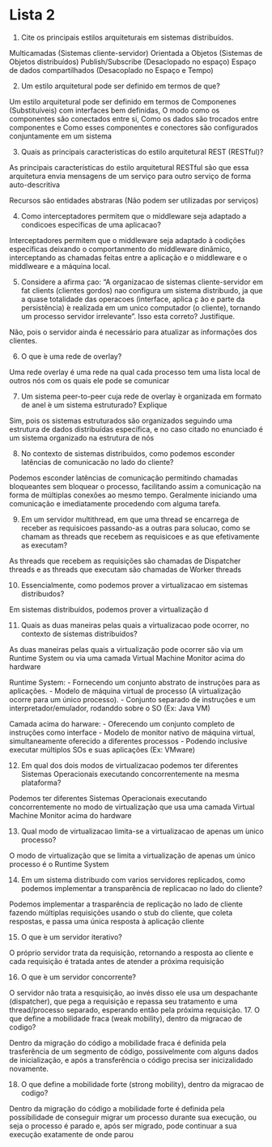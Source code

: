 # Lista 2

1. Cite os principais estilos arquiteturais em sistemas distribuídos.

Multicamadas (Sistemas cliente-servidor)
Orientada a Objetos (Sistemas de Objetos distribuídos)
Publish/Subscribe (Desaclopado no espaço)
Espaço de dados compartilhados (Desacoplado no Espaço e Tempo)

2. Um estilo arquitetural pode ser definido em termos de que?

Um estilo arquitetural pode ser definido em termos de Componenes (Substituíveis) com interfaces bem definidas, O modo como os componentes são conectados entre si, Como os dados são trocados entre componentes e Como esses componentes e conectores são configurados conjuntamente em um sistema

3. Quais as principais caracteristicas do estilo arquitetural REST (RESTful)?

As principais características do estilo arquitetural RESTful são que essa arquitetura envia mensagens de um serviço para outro serviço de forma auto-descritiva

Recursos são entidades abstraras (Não podem ser utilizadas por serviços)

4. Como interceptadores permitem que o middleware seja adaptado a condicoes especificas de uma aplicacao?

Interceptadores permitem que o middleware seja adaptado à codições específicas deixando o comportanmento do middleware dinâmico, interceptando as chamadas feitas entre a aplicação e o middleware e o middlweare e a máquina local.

5. Considere a afirma ̧cao: “A organizacao de sistemas cliente-servidor em fat clients (clientes gordos) nao configura um sistema distribuıdo, ja que a quase totalidade das operacoes (interface, aplica ̧c ̃ao e parte da persistência)  ́e realizada em um unico computador (o cliente), tornando um processo servidor irrelevante”. Isso esta correto? Justifique.

Não, pois o servidor ainda é necessário para atualizar as informações dos clientes.

6. O que  ́e uma rede de overlay?

Uma rede overlay é uma rede na qual cada processo tem uma lista local de outros nós com os quais ele pode se comunicar

7. Um sistema peer-to-peer cuja rede de overlay  ́e organizada em formato de anel  ́e um sistema estruturado? Explique

Sim, pois os sistemas estruturados são organizados seguindo uma estrutura de dados distribuídas específica, e no caso citado no enunciado é um sistema organizado na estrutura de nós

8. No contexto de sistemas distribuidos, como podemos esconder latências de comunicacão no lado do cliente?

Podemos esconder latências de comunicação permitindo chamadas bloqueantes sem bloquear o processo, facilitando assim a comunicação na forma de múltiplas conexões ao mesmo tempo. Geralmente iniciando uma comunicação e imediatamente procedendo com alguma tarefa.

9. Em um servidor multithread, em que uma thread se encarrega de receber as requisicoes passando-as a outras para solucao, como se chamam as threads que recebem as requisicoes e as que efetivamente as executam?

As threads que recebem as requisições são chamadas de Dispatcher threads e as threads que executam são chamadas de Worker threads

10. Essencialmente, como podemos prover a virtualizacao em sistemas distribuıdos?

Em sistemas distribuídos, podemos prover a virtualização d

11. Quais as duas maneiras pelas quais a virtualizacao pode ocorrer, no contexto de sistemas distribuidos?

As duas maneiras pelas quais a virtualização pode ocorrer são via um Runtime System ou via uma camada Virtual Machine Monitor acima do hardware

Runtime System:
	- Fornecendo um conjunto abstrato de instruções para as aplicações.
	- Modelo de máquina virtual de processo (A virtualização ocorre para um único processo).
	- Conjunto separado de instruções e um interpretador/emulador, rodanddo sobre o SO (Ex: Java VM)

Camada acima do harware:
	- Oferecendo um conjunto completo de instruções como interface
	- Modelo de monitor nativo de máquina virtual, simultaneamente oferecido a diferentes processos
	- Podendo inclusive executar múltiplos SOs e suas aplicações (Ex: VMware)

12. Em qual dos dois modos de virtualizacao podemos ter diferentes Sistemas Operacionais executando concorrentemente na mesma plataforma?

Podemos ter diferentes Sistemas Operacionais executando concorrentemente no modo de virtualização que usa uma camada Virtual Machine Monitor acima do hardware

13. Qual modo de virtualizacao limita-se a virtualizacao de apenas um  ́unico processo?

O modo de virtualização que se limita a virtualização de apenas um único processo é o Runtime System

14. Em um sistema distribuıdo com varios servidores replicados, como podemos implementar a transparência de replicacao no lado do cliente?

Podemos implementar a trasparência de replicação no lado de cliente fazendo múltiplas requisições usando o stub do cliente, que coleta respostas, e passa uma única resposta à aplicação cliente

15. O que  ́e um servidor iterativo?

O próprio servidor trata da requisição, retornando a resposta ao cliente e cada requisição é tratada antes de atender a próxima requisição

16. O que  ́e um servidor concorrente?

O servidor não trata a resquisição, ao invés disso ele usa um despachante (dispatcher), que pega a requisição e repassa seu tratamento e uma thread/processo separado, esperando então pela próxima requisição.
17. O que define a mobilidade fraca (weak mobility), dentro da migracao de codigo?

Dentro da migração do código a mobilidade fraca é definida pela trasferência de um segmento de código, possivelmente com alguns dados de inicialização, e após a transferência o código precisa ser inicizalidado novamente.

18. O que define a mobilidade forte (strong mobility), dentro da migracao de codigo?

Dentro da migração do código a mobilidade forte é definida pela possibilidade de conseguir migrar um processo durante sua execução, ou seja o processo é parado e, após ser migrado, pode continuar a sua execução exatamente de onde parou

